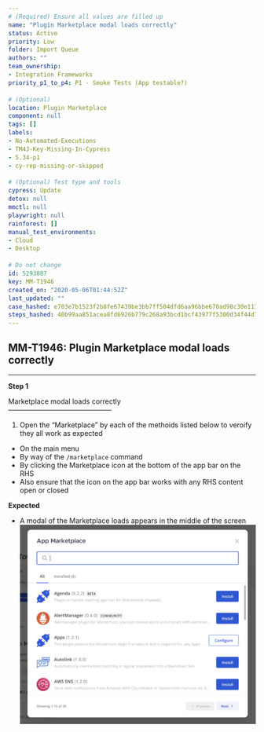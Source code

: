 ```yaml
---
# (Required) Ensure all values are filled up
name: "Plugin Marketplace modal loads correctly"
status: Active
priority: Low
folder: Import Queue
authors: ""
team_ownership: 
- Integration Frameworks
priority_p1_to_p4: P1 - Smoke Tests (App testable?)

# (Optional)
location: Plugin Marketplace
component: null
tags: []
labels: 
- No-Automated-Executions
- TM4J-Key-Missing-In-Cypress
- 5.34-p1
- cy-rep-missing-or-skipped

# (Optional) Test type and tools
cypress: Update
detox: null
mmctl: null
playwright: null
rainforest: []
manual_test_environments: 
- Cloud
- Desktop

# Do not change
id: 5293887
key: MM-T1946
created_on: "2020-05-06T01:44:52Z"
last_updated: ""
case_hashed: e703e7b1523f2b8fe67439be3bb7ff504dfd6aa96bbe670ad98c30e11736f668d4564e22b197b31ab7b753ecefe99372
steps_hashed: 40b99aa851acea8fd6926b779c268a93bcd1bcf43977f5300d34f44d71b146694a897196f07cd0df515d047d561bfba4
---
```


<!-- (Auto-generated) Based on frontmatter's "key" and "name" -->

## MM-T1946: Plugin Marketplace modal loads correctly

---

**Step 1**

Marketplace modal loads correctly\
———————————————

1. Open the “Marketplace” by each of the methoids listed below to veroify they all work as expected
- On the main menu
- By way of the `/marketplace` command
- By clicking the Marketplace icon at the bottom of the app bar on the RHS
- Also ensure that the icon on the app bar works with any RHS content open or closed

**Expected**

- A modal of the Marketplace loads appears in the middle of the screen
![](https://raw.githubusercontent.com/mattermost/mattermost-test-management/main/data/asset/marketplace_modal.png)
